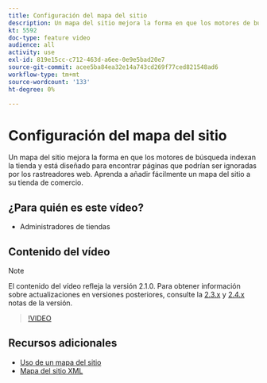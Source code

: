 ```yaml
---
title: Configuración del mapa del sitio
description: Un mapa del sitio mejora la forma en que los motores de búsqueda indexan su tienda. Aprenda a configurar un mapa del sitio para su [!DNL Commerce] almacene en Admin.
kt: 5592
doc-type: feature video
audience: all
activity: use
exl-id: 819e15cc-c712-463d-a6ee-0e9e5bad20e7
source-git-commit: acee5ba84ea32e14a743cd269f77ced821548ad6
workflow-type: tm+mt
source-wordcount: '133'
ht-degree: 0%

---
```


# Configuración del mapa del sitio

Un mapa del sitio mejora la forma en que los motores de búsqueda indexan la tienda y está diseñado para encontrar páginas que podrían ser ignoradas por los rastreadores web. Aprenda a añadir fácilmente un mapa del sitio a su tienda de comercio.

## ¿Para quién es este vídeo?

- Administradores de tiendas

## Contenido del vídeo

>[!NOTE]
>
>El contenido del vídeo refleja la versión 2.1.0. Para obtener información sobre actualizaciones en versiones posteriores, consulte la [2.3.x](https://devdocs.magento.com/guides/v2.3/release-notes/bk-release-notes.html) y [2.4.x](https://devdocs.magento.com/guides/v2.4/release-notes/bk-release-notes.html) notas de la versión.

>[!VIDEO](https://video.tv.adobe.com/v/35748?quality=12&learn=on)

## Recursos adicionales

- [Uso de un mapa del sitio](https://docs.magento.com/user-guide/marketing/sitemap-xml.html)
- [Mapa del sitio XML](https://docs.magento.com/user-guide/configuration/catalog/xml-sitemap.html)
